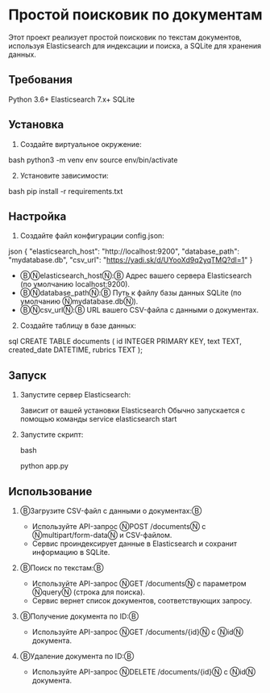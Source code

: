 # Простой поисковик по документам

Этот проект реализует простой поисковик по текстам документов, используя Elasticsearch для индексации и поиска, а SQLite для хранения данных.

## Требования

Python 3.6+
Elasticsearch 7.x+
SQLite

## Установка

1. Создайте виртуальное окружение:

bash
   python3 -m venv env
   source env/bin/activate
   
2. Установите зависимости:
   
bash
   pip install -r requirements.txt
   
## Настройка

1. Создайте файл конфигурации config.json:

json
   {
     "elasticsearch_host": "http://localhost:9200", 
     "database_path": "mydatabase.db",
     "csv_url": "https://yadi.sk/d/UYooXd9q2yqTMQ?dl=1" 
   }
   
   * ⒷⓃelasticsearch_hostⓃ:Ⓑ  Адрес вашего сервера Elasticsearch (по умолчанию localhost:9200).
   * ⒷⓃdatabase_pathⓃ:Ⓑ  Путь к файлу базы данных SQLite (по умолчанию  Ⓝmydatabase.dbⓃ).
   * ⒷⓃcsv_urlⓃ:Ⓑ URL вашего CSV-файла с данными о документах.

2. Создайте таблицу в базе данных:

sql
   CREATE TABLE documents (
     id INTEGER PRIMARY KEY,
     text TEXT,
     created_date DATETIME,
     rubrics TEXT
   );
   
## Запуск

1. Запустите сервер Elasticsearch:

    Зависит от вашей установки Elasticsearch
    Обычно запускается с помощью команды service elasticsearch start
   
2. Запустите скрипт:

    bash
        
    python app.py   
## Использование

1. ⒷЗагрузите CSV-файл с данными о документах:Ⓑ  
    *  Используйте API-запрос  ⓃPOST /documentsⓃ  с  Ⓝmultipart/form-dataⓃ  и  CSV-файлом.  
    *  Сервис проиндексирует данные в Elasticsearch и сохранит информацию в SQLite.

2. ⒷПоиск по текстам:Ⓑ
    *  Используйте API-запрос  ⓃGET /documentsⓃ  с параметром  ⓃqueryⓃ  (строка для поиска). 
    *  Сервис вернет список документов, соответствующих запросу.

3. ⒷПолучение документа по ID:Ⓑ
    *  Используйте API-запрос  ⓃGET /documents/{id}Ⓝ  с  ⓃidⓃ  документа.

4. ⒷУдаление документа по ID:Ⓑ
    *  Используйте API-запрос  ⓃDELETE /documents/{id}Ⓝ  с  ⓃidⓃ  документа.
